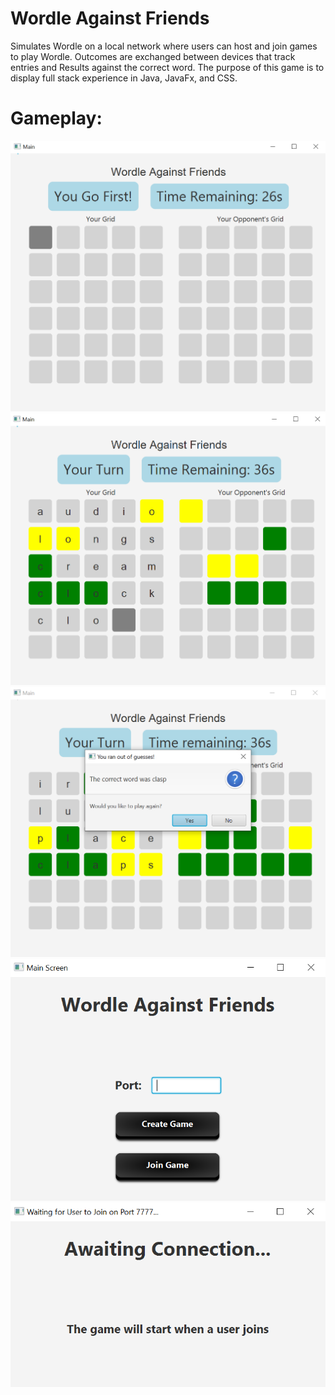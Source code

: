 # Wordle Against Friends

Simulates Wordle on a local network where users can host and join games to play Wordle. Outcomes are exchanged between devices that track entries and Results against the correct word. 
The purpose of this game is to display full stack experience in Java, JavaFx, and CSS.

# Gameplay:



![Figure 1-1](https://github.com/czerkisi/wordle-against-friends/blob/main/gameScreenshots/gameplay1.PNG "Gameplay1")
![Figure 1-2](https://github.com/czerkisi/wordle-against-friends/blob/main/gameScreenshots/gameplay2.PNG "Gameplay2")
![Figure 1-3](https://github.com/czerkisi/wordle-against-friends/blob/main/gameScreenshots/gameplay3.PNG "Gameplay3")
![Figure 1-4](https://github.com/czerkisi/wordle-against-friends/blob/main/gameScreenshots/mainScreen.PNG "Starting Screen")
![Figure 1-4](https://github.com/czerkisi/wordle-against-friends/blob/main/gameScreenshots/waitingGraphic.PNG "Waiting Screen")

